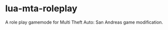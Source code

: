 lua-mta-roleplay
================

A role play gamemode for Multi Theft Auto: San Andreas game modification.
